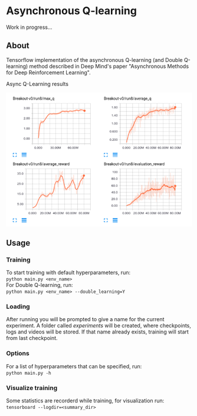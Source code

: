 # Asynchronous Q-learning 
Work in progress...
## About

Tensorflow implementation of the asynchronous Q-learning (and Double Q-learning) method described in Deep Mind's paper "Asynchronous Methods for Deep Reinforcement Learning".

Async Q-Learning results

![Async Q-Learning results](images/summary_demo.png?raw=True)

## Usage
### Training
To start training with default hyperparameters, run:  
`python main.py <env_name>`  
For Double Q-learning, run:  
`python main.py <env_name> --double_learning=Y`

### Loading
After running you will be prompted to give a name for the current experiment. A folder called _experiments_ will be created, where checkpoints, logs and videos will be stored. If that name already exists, training will start from last checkpoint.  

### Options
For a list of hyperparameters that can be specified, run:  
`python main.py -h`

### Visualize training
Some statistics are recorderd while training, for visualization run:  
`tensorboard --logdir=<summary_dir>`
